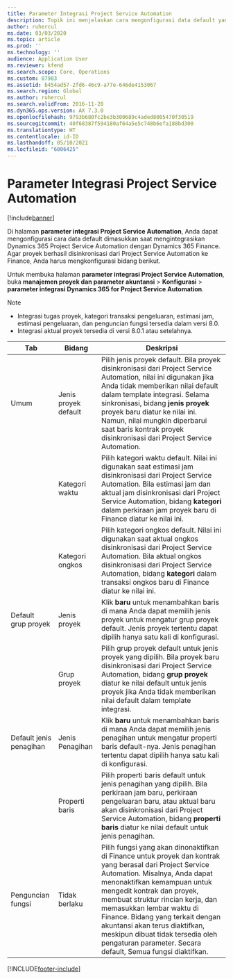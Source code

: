 ```yaml
---
title: Parameter Integrasi Project Service Automation
description: Topik ini menjelaskan cara mengonfigurasi data default yang dimasukkan saat anda mengintegrasikan Microsoft Dynamics 365 for Project Service Automation dengan Microsoft Dynamics 365 Finance.
author: ruhercul
ms.date: 03/03/2020
ms.topic: article
ms.prod: ''
ms.technology: ''
audience: Application User
ms.reviewer: kfend
ms.search.scope: Core, Operations
ms.custom: 87983
ms.assetid: b454ad57-2fd6-46c9-a77e-646de4153067
ms.search.region: Global
ms.author: ruhercul
ms.search.validFrom: 2016-11-28
ms.dyn365.ops.version: AX 7.3.0
ms.openlocfilehash: 9793b680fc2be3b300689c4aded8005470f30519
ms.sourcegitcommit: 40f68387f594180af64a5e5c748b6efa188bd300
ms.translationtype: HT
ms.contentlocale: id-ID
ms.lasthandoff: 05/10/2021
ms.locfileid: "6006425"
---
```

# <a name="project-service-automation-integration-parameters"></a>Parameter Integrasi Project Service Automation

[!include[banner](../includes/banner.md)]

Di halaman **parameter integrasi Project Service Automation**, Anda dapat mengonfigurasi cara data default dimasukkan saat mengintegrasikan Dynamics 365 Project Service Automation dengan Dynamics 365 Finance. Agar proyek berhasil disinkronisasi dari Project Service Automation ke Finance, Anda harus mengkonfigurasi bidang berikut.

Untuk membuka halaman **parameter integrasi Project Service Automation**, buka **manajemen proyek dan parameter akuntansi** \> **Konfigurasi** \> **parameter integrasi Dynamics 365 for Project Service Automation**. 

> [!NOTE]
> - Integrasi tugas proyek, kategori transaksi pengeluaran, estimasi jam, estimasi pengeluaran, dan penguncian fungsi tersedia dalam versi 8.0.
> - Integrasi aktual proyek tersedia di versi 8.0.1 atau setelahnya.


| Tab                    | Bidang                | Deskripsi |
|------------------------|----------------------|-------------|
| Umum                | Jenis proyek default | Pilih jenis proyek default. Bila proyek disinkronisasi dari Project Service Automation, nilai ini digunakan jika Anda tidak memberikan nilai default dalam template integrasi. Selama sinkronisasi, bidang **jenis proyek** proyek baru diatur ke nilai ini. Namun, nilai mungkin diperbarui saat baris kontrak proyek disinkronisasi dari Project Service Automation. |
|                        | Kategori waktu        | Pilih kategori waktu default. Nilai ini digunakan saat estimasi jam disinkronisasi dari Project Service Automation. Bila estimasi jam dan aktual jam disinkronisasi dari Project Service Automation, bidang **kategori** dalam perkiraan jam proyek baru di Finance diatur ke nilai ini. |
|                        | Kategori ongkos         | Pilih kategori ongkos default. Nilai ini digunakan saat aktual ongkos disinkronisasi dari Project Service Automation. Bila aktual ongkos disinkronisasi dari Project Service Automation, bidang **kategori** dalam transaksi ongkos baru di Finance diatur ke nilai ini. |
| Default grup proyek | Jenis proyek         | Klik **baru** untuk menambahkan baris di mana Anda dapat memilih jenis proyek untuk mengatur grup proyek default. Jenis proyek tertentu dapat dipilih hanya satu kali di konfigurasi. |
|                        | Grup proyek        | Pilih grup proyek default untuk jenis proyek yang dipilih. Bila proyek baru disinkronisasi dari Project Service Automation, bidang **grup proyek** diatur ke nilai default untuk jenis proyek jika Anda tidak memberikan nilai default dalam template integrasi. |
| Default jenis penagihan  | Jenis Penagihan         | Klik **baru** untuk menambahkan baris di mana Anda dapat memilih jenis penagihan untuk mengatur properti baris default-nya. Jenis penagihan tertentu dapat dipilih hanya satu kali di konfigurasi. |
|                        | Properti baris        | Pilih properti baris default untuk jenis penagihan yang dipilih. Bila perkiraan jam baru, perkiraan pengeluaran baru, atau aktual baru akan disinkronisasi dari Project Service Automation, bidang **properti baris** diatur ke nilai default untuk jenis penagihan. |
| Penguncian fungsi  | Tidak berlaku       | Pilih fungsi yang akan dinonaktifkan di Finance untuk proyek dan kontrak yang berasal dari Project Service Automation. Misalnya, Anda dapat menonaktifkan kemampuan untuk mengedit kontrak dan proyek, membuat struktur rincian kerja, dan memasukkan lembar waktu di Finance. Bidang yang terkait dengan akuntansi akan terus diaktifkan, meskipun dibuat tidak tersedia oleh pengaturan parameter. Secara default, Semua fungsi diaktifkan. |


[!INCLUDE[footer-include](../includes/footer-banner.md)]